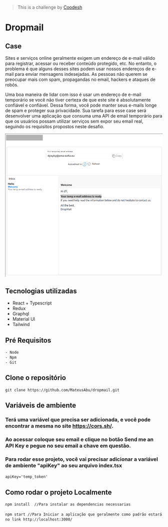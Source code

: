 >This is a challenge by [Coodesh](https://coodesh.com/)

# Dropmail

## Case

Sites e serviços online geralmente exigem um endereço de e-mail válido para registrar, acessar ou receber conteúdo protegido, etc. No entanto, o problema é que alguns desses sites podem usar nossos endereços de e-mail para enviar mensagens indesejadas. As pessoas não querem se preocupar mais com spam, propagandas no email, hackers e ataques de robôs.

Uma boa maneira de lidar com isso é usar um endereço de e-mail temporário se você não tiver certeza de que este site é absolutamente confiável e confiável. Dessa forma, você pode manter seus e-mails longe de spam e proteger sua privacidade. Sua tarefa para esse case será desenvolver uma aplicação que consuma uma API de email temporário para que os usuários possam utilizar serviços sem expor seu email real, seguindo os requisitos propostos neste desafio.

![Desktop](./public/assets/desktop.png)

## Tecnologias utilizadas

- React + Typescript
- Redux
- Graphql
- Material UI
- Tailwind

## Pré Requisitos

```
- Node
- Npm
- Git 
```

## Clone o repositório 

```git
git clone https://github.com/MateusAbu/dropmail.git
```

## Variáveis de ambiente

### Terá uma variável que precisa ser adicionada, e você pode encontrar a mesma no site https://cors.sh/.

### Ao acessar coloque seu email e clique no botão Send me an API Key e pegue no seu email a chave em questão.

### Para rodar esse projeto, você vai precisar adicionar a variável de ambiente "apiKey" ao seu arquivo index.tsx 

` apiKey='temp_token' `


## Como rodar o projeto Localmente

```
npm install  //Para instalar as dependencias necessarias

npm start //Para Iniciar a aplicação que geralmente como padrão estará no link http://localhost:3000/

```